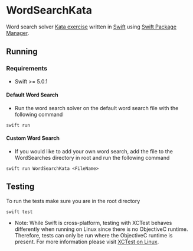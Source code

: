 # WordSearchKata

Word search solver [Kata exercise](https://github.com/PillarTechnology/kata-word-search) written in [Swift](https://swift.org) using [Swift Package Manager](https://github.com/apple/swift-package-manager).

## Running

### Requirements
- Swift >= 5.0.1

#### Default Word Search
- Run the word search solver on the default word search file with the following command

`swift run`

#### Custom Word Search
- If you would like to add your own word search, add the file to the WordSearches directory in root and run the following command

`swift run WordSearchKata <FileName>`

## Testing

To run the tests make sure you are in the root directory

`swift test`

- Note: While Swift is cross-platform, testing with XCTest behaves differently when running on Linux since there is no ObjectiveC runtime. Therefore, tests can only be run where the ObjectiveC runtime is present. For more information please visit [XCTest on Linux](https://oleb.net/blog/2017/03/keeping-xctest-in-sync/).
